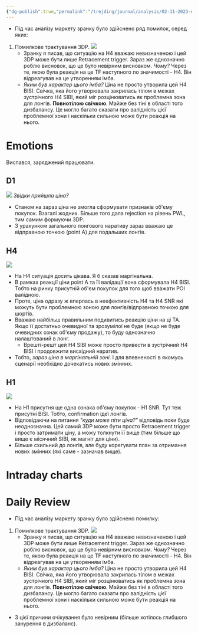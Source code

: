```yaml
---
{"dg-publish":true,"permalink":"/trejding/journal/analysis/02-11-2023-eurusd/","tags":["trading/analysis"]}
---
```


- Під час аналізу маркету зранку було здійснено ряд помилок, серед яких:
1. Помилкове трактування 3DP.
	![](https://www.tradingview.com/x/VyntsYib/)
	- Зранку я писав, що ситуацію на H4 вважаю невизначеною і цей 3DP може бути лише Retracement trigger. Зараз же однозначно роблю висновок, що це було невірним висновком. *Чому?* Через те, якою була реакція на це TF наступного по значимості - H4. Він відреагував на це утворенням імба.
	- *Яким був характер цього імба?* Ціна не просто утворила цей H4 BISI. Свічка, яка його утворювала закрилась тілом в межах зустрічного H4 SIBI, який міг розцінюватись як проблемна зона для лонгів. **Повнотілою свічкою**. Майже без тіні в області того дизбалансу. Це могло багато сказати про валідність цієї проблемної хони і наскільки сильною може бути реакція на нього. 
# Emotions
Виспався, заряджений працювати.


## D1
![](https://www.tradingview.com/x/Nhf6J1Wt/)
*Звідки прийшла ціна?*
- Станом на зараз ціна не змогла сформувати признаків об'єму покупок. Взагалі жодних. Більше того дала rejection на рівень PWL, тим самим формуючи 3DP.
- З урахунком загального лонгового наративу зараз вважаю це відправною точкою (point A) для подальших лонгів.
## H4
![](https://www.tradingview.com/x/dfxRGxON/)
- На H4 ситуація досить цікава. Я б сказав маргінальна.
- В рамках реакції ціни point A та її валідації вона сформувала H4 BISI. Тобто на ринку присутній об'єм покупок для того щоб вважати POI валідною.
- Проте, ціна одразу ж вперлась в неефективність H4 та H4 SNR які можуть бути проблемною зоною для лонгів/відправною точкою для шортів.
- Вважаю найбільш правильним подивитись реакцію ціни на ці TA. Якщо її достатньо очевидної та зрозумілої не буде (якщо не буде очевидних ознак об'єму продажу), то буду однозначно налаштований в лонг.
	- Врешті-решт цей H4 SIBI може просто привести в зустрічний H4 BISI і продовжити висхідний наратив.
- Тобто, *зараз ціна в маргінальній зоні*. І для впевненості в якомусь сценарії необхідно дочекатись нових змінних.

## H1
![](https://www.tradingview.com/x/RxbxKYQ4/)
- На H1 присутня ще одна ознака об'єму покупок - H1 SNR. Тут теж присутні BISI. Тобто, confirmation ідеї лонгів.
- Відповідаючи на питання *"куди може піти ціна?"*  відповідь поки буде неоднозначна. Цей самий 3DP може бути просто Retracement trigger і просто затримати ціну, а можу толкнути її вище (тим більше що вище є місячний SIBI, як магніт для ціни).
- Більше схильний до лонгів, але буду корегувати план за отримання нових змінних (які саме - зазначав вище).

# Intraday charts


# Daily Review
- Під час аналізу маркету зранку було здійснено помилку:
1. Помилкове трактування 3DP.
	![](https://www.tradingview.com/x/VyntsYib/)
	- Зранку я писав, що ситуацію на H4 вважаю невизначеною і цей 3DP може бути лише Retracement trigger. Зараз же однозначно роблю висновок, що це було невірним висновком. *Чому?* Через те, якою була реакція на це TF наступного по значимості - H4. Він відреагував на це утворенням імба.
	- *Яким був характер цього імба?* Ціна не просто утворила цей H4 BISI. Свічка, яка його утворювала закрилась тілом в межах зустрічного H4 SIBI, який міг розцінюватись як проблемна зона для лонгів. **Повнотілою свічкою**. Майже без тіні в області того дизбалансу. Це могло багато сказати про валідність цієї проблемної хони і наскільки сильною може бути реакція на нього.
- З цієї причини очікування було невірним (більше хотілось глибшого занурення в дизбаланс).